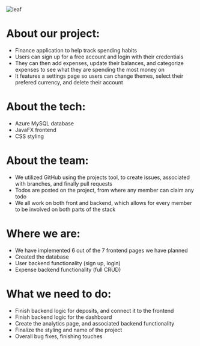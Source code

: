 ![leaf](https://github.com/user-attachments/assets/61df3963-d75f-496d-86b4-44b2ef97bfe7)

# About our project:
- Finance application to help track spending habits
- Users can sign up for a free account and login with their credentials
- They can then add expenses, update their balances, and categorize expenses to see what they are spending the most money on
- It features a settings page so users can change themes, select their prefered currency, and delete their account

# About the tech: 
- Azure MySQL database
- JavaFX frontend
- CSS styling

# About the team:
- We utilized GitHub using the projects tool, to create issues, associated with branches, and finally pull requests
- Todos are posted on the project, from where any member can claim any todo
- We all work on both front and backend, which allows for every member to be involved on both parts of the stack

# Where we are:
- We have implemented 6 out of the 7 frontend pages we have planned
- Created the database
- User backend functionality (sign up, login)
- Expense backend functionality (full CRUD)

# What we need to do:
- Finish backend logic for deposits, and connect it to the frontend
- Finish backend logic for the dashboard
- Create the analytics page, and associated backend functionality
- Finalize the styling and name of the project
- Overall bug fixes, finishing touches
